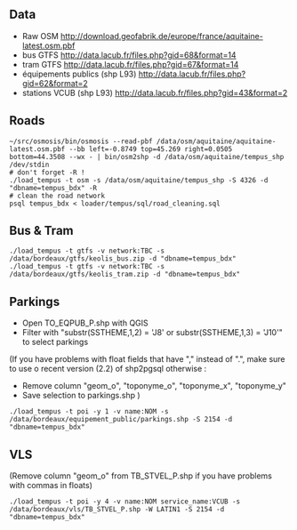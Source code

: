 Data
----

* Raw OSM http://download.geofabrik.de/europe/france/aquitaine-latest.osm.pbf
* bus GTFS http://data.lacub.fr/files.php?gid=68&format=14
* tram GTFS http://data.lacub.fr/files.php?gid=67&format=14
* équipements publics (shp L93) http://data.lacub.fr/files.php?gid=62&format=2
* stations VCUB (shp L93) http://data.lacub.fr/files.php?gid=43&format=2

Roads
-----

```
~/src/osmosis/bin/osmosis --read-pbf /data/osm/aquitaine/aquitaine-latest.osm.pbf --bb left=-0.8749 top=45.269 right=0.0505 bottom=44.3508 --wx - | bin/osm2shp -d /data/osm/aquitaine/tempus_shp /dev/stdin
# don't forget -R !
./load_tempus -t osm -s /data/osm/aquitaine/tempus_shp -S 4326 -d "dbname=tempus_bdx" -R
# clean the road network
psql tempus_bdx < loader/tempus/sql/road_cleaning.sql
```

Bus & Tram
----------

```
./load_tempus -t gtfs -v network:TBC -s /data/bordeaux/gtfs/keolis_bus.zip -d "dbname=tempus_bdx"
./load_tempus -t gtfs -v network:TBC -s /data/bordeaux/gtfs/keolis_tram.zip -d "dbname=tempus_bdx"
```

Parkings
--------

* Open TO_EQPUB_P.shp with QGIS
* Filter with "substr(SSTHEME,1,2) = 'J8' or substr(SSTHEME,1,3) = 'J10'" to select parkings

(If you have problems with float fields that have "," instead of ".", make sure to use o recent version (2.2) of shp2pgsql otherwise :
  - Remove column "geom_o", "toponyme_o", "toponyme_x", "toponyme_y"
  - Save selection to parkings.shp
)

```
./load_tempus -t poi -y 1 -v name:NOM -s /data/bordeaux/equipement_public/parkings.shp -S 2154 -d "dbname=tempus_bdx"
```

VLS
---

(Remove column "geom_o" from TB_STVEL_P.shp if you have problems with commas in floats)

```
./load_tempus -t poi -y 4 -v name:NOM service_name:VCUB -s /data/bordeaux/vls/TB_STVEL_P.shp -W LATIN1 -S 2154 -d "dbname=tempus_bdx"
```
